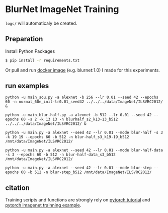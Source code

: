 # BlurNet ImageNet Training

`logs/` will automaticaly be created.


## Preparation
Install Python Packages  
```bash
$ pip install -r requirements.txt
```
Or pull and run [docker image][docker-blurnet] (e.g. blurnet:1.0) I made for this experiments.  


## run examples
`python -u main_sou.py -a alexnet -b 256 --lr 0.01 --seed 42 --epochs 60 -n normal_60e_init-lr0.01_seed42 ../../../data/ImageNet/ILSVRC2012/ &`

`python -u main_blur-half.py -a alexnet -b 512 --lr 0.01 --seed 42 --epochs 60 -s 2 -k 13 13 -n blurhalf_s2_k13-13_b512 ../../../data/ImageNet/ILSVRC2012/ &`

`python -u main.py -a alexnet --seed 42 --lr 0.01 --mode blur-half -s 3 -k 19 19 --epochs 60 -b 512 -n blur-half_s3_k19-19_b512 /mnt/data/ImageNet/ILSVRC2012/`

`python -u main.py -a alexnet --seed 42 --lr 0.01 --mode blur-half-data -s 3 --epochs 60 -b 512 -n blur-half-data_s3_b512 /mnt/data/ImageNet/ILSVRC2012/`

`python -u main.py -a alexnet --seed 42 --lr 0.01 --mode blur-step --epochs 60 -b 512 -n blur-step_b512 /mnt/data/ImageNet/ILSVRC2012/`


## citation
Training scripts and functions are strongly rely on [pytorch tutorial][pytorch-tutorial] and [pytorch imagenet trainning example][pytorch-imagenet].



[pytorch-tutorial]:https://github.com/pytorch/tutorials/blob/master/beginner_source/blitz/cifar10_tutorial.py
[pytorch-imagenet]:https://github.com/pytorch/examples/blob/master/imagenet/main.py
[docker-blurnet]:https://hub.docker.com/r/sousquared/blurnet
